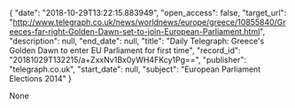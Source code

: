 {
  "date": "2018-10-29T13:22:15.883949", 
  "open_access": false, 
  "target_url": "http://www.telegraph.co.uk/news/worldnews/europe/greece/10855840/Greeces-far-right-Golden-Dawn-set-to-join-European-Parliament.html", 
  "description": null, 
  "end_date": null, 
  "title": "Daily Telegraph: Greece's Golden Dawn to enter EU Parliament for first time", 
  "record_id": "20181029T132215/a+ZxxNv1Bx0yWH4FKcy1Pg==", 
  "publisher": "telegraph.co.uk", 
  "start_date": null, 
  "subject": "European Parliament Elections 2014"
}

None